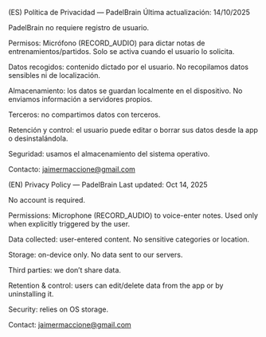 (ES) Política de Privacidad — PadelBrain
Última actualización: 14/10/2025

PadelBrain no requiere registro de usuario.

Permisos: Micrófono (RECORD_AUDIO) para dictar notas de entrenamientos/partidos. Solo se activa cuando el usuario lo solicita.

Datos recogidos: contenido dictado por el usuario. No recopilamos datos sensibles ni de localización.

Almacenamiento: los datos se guardan localmente en el dispositivo. No enviamos información a servidores propios.

Terceros: no compartimos datos con terceros.

Retención y control: el usuario puede editar o borrar sus datos desde la app o desinstalándola.

Seguridad: usamos el almacenamiento del sistema operativo.

Contacto: jaimermaccione@gmail.com

(EN) Privacy Policy — PadelBrain
Last updated: Oct 14, 2025

No account is required.

Permissions: Microphone (RECORD_AUDIO) to voice-enter notes. Used only when explicitly triggered by the user.

Data collected: user-entered content. No sensitive categories or location.

Storage: on-device only. No data sent to our servers.

Third parties: we don’t share data.

Retention & control: users can edit/delete data from the app or by uninstalling it.

Security: relies on OS storage.

Contact: jaimermaccione@gmail.com
